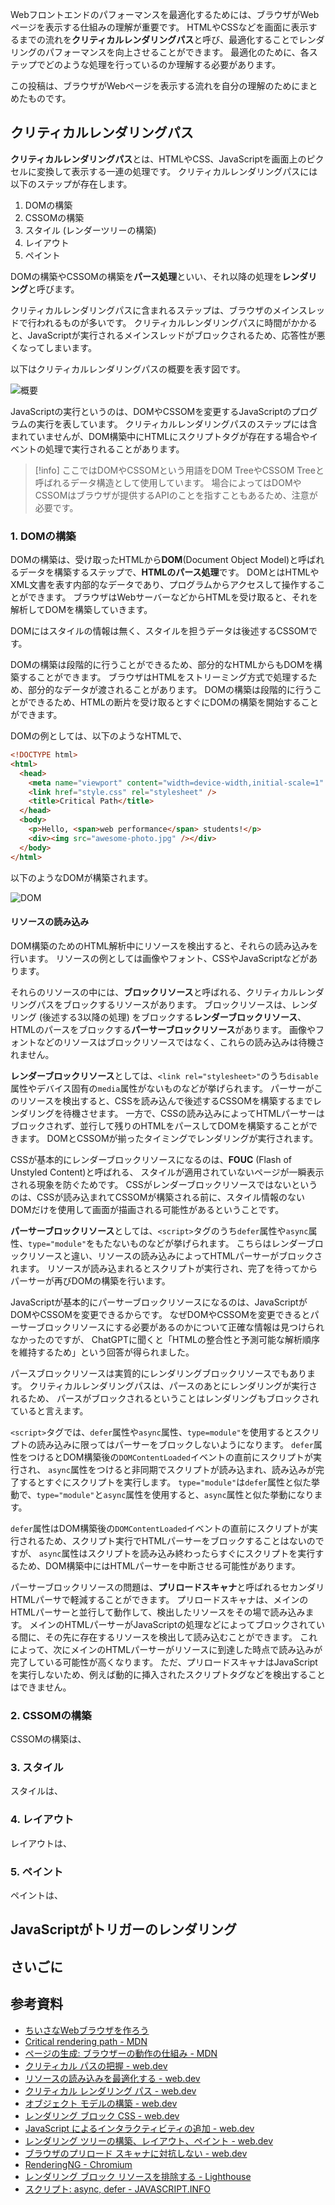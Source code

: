Webフロントエンドのパフォーマンスを最適化するためには、ブラウザがWebページを表示する仕組みの理解が重要です。
HTMLやCSSなどを画面に表示するまでの流れを**クリティカルレンダリングパス**と呼び、最適化することでレンダリングのパフォーマンスを向上させることができます。
最適化のために、各ステップでどのような処理を行っているのか理解する必要があります。

この投稿は、ブラウザがWebページを表示する流れを自分の理解のためにまとめたものです。

## クリティカルレンダリングパス

**クリティカルレンダリングパス**とは、HTMLやCSS、JavaScriptを画面上のピクセルに変換して表示する一連の処理です。
クリティカルレンダリングパスには以下のステップが存在します。

1. DOMの構築
1. CSSOMの構築
1. スタイル (レンダーツリーの構築)
1. レイアウト
1. ペイント

DOMの構築やCSSOMの構築を**パース処理**といい、それ以降の処理を**レンダリング**と呼びます。

クリティカルレンダリングパスに含まれるステップは、ブラウザのメインスレッドで行われるものが多いです。
クリティカルレンダリングパスに時間がかかると、JavaScriptが実行されるメインスレッドがブロックされるため、応答性が悪くなってしまいます。

以下はクリティカルレンダリングパスの概要を表す図です。

![概要](/images/rendering-overview.png)

JavaScriptの実行というのは、DOMやCSSOMを変更するJavaScriptのプログラムの実行を表しています。
クリティカルレンダリングパスのステップには含まれていませんが、DOM構築中にHTMLにスクリプトタグが存在する場合やイベントの処理で実行されることがあります。

> [!info]
> ここではDOMやCSSOMという用語をDOM TreeやCSSOM Treeと呼ばれるデータ構造として使用しています。
場合によってはDOMやCSSOMはブラウザが提供するAPIのことを指すこともあるため、注意が必要です。

### 1. DOMの構築

DOMの構築は、受け取ったHTMLから**DOM**(Document Object Model)と呼ばれるデータを構築するステップで、**HTMLのパース処理**です。
DOMとはHTMLやXML文書を表す内部的なデータであり、プログラムからアクセスして操作することができます。
ブラウザはWebサーバーなどからHTMLを受け取ると、それを解析してDOMを構築していきます。

DOMにはスタイルの情報は無く、スタイルを担うデータは後述するCSSOMです。

DOMの構築は段階的に行うことができるため、部分的なHTMLからもDOMを構築することができます。
ブラウザはHTMLをストリーミング方式で処理するため、部分的なデータが渡されることがあります。
DOMの構築は段階的に行うことができるため、HTMLの断片を受け取るとすぐにDOMの構築を開始することができます。

DOMの例としては、以下のようなHTMLで、

```html
<!DOCTYPE html>
<html>
  <head>
    <meta name="viewport" content="width=device-width,initial-scale=1" />
    <link href="style.css" rel="stylesheet" />
    <title>Critical Path</title>
  </head>
  <body>
    <p>Hello, <span>web performance</span> students!</p>
    <div><img src="awesome-photo.jpg" /></div>
  </body>
</html>
```

以下のようなDOMが構築されます。

![DOM](/images/rendering-dom.png)

#### リソースの読み込み

DOM構築のためのHTML解析中にリソースを検出すると、それらの読み込みを行います。
リソースの例としては画像やフォント、CSSやJavaScriptなどがあります。

それらのリソースの中には、**ブロックリソース**と呼ばれる、クリティカルレンダリングパスをブロックするリソースがあります。
ブロックリソースは、レンダリング (後述する3以降の処理) をブロックする**レンダーブロックリソース**、HTMLのパースをブロックする**パーサーブロックリソース**があります。
画像やフォントなどのリソースはブロックリソースではなく、これらの読み込みは待機されません。

**レンダーブロックリソース**としては、`<link rel="stylesheet>"`のうち`disable`属性やデバイス固有の`media`属性がないものなどが挙げられます。
パーサーがこのリソースを検出すると、CSSを読み込んで後述するCSSOMを構築するまでレンダリングを待機させます。
一方で、CSSの読み込みによってHTMLパーサーはブロックされず、並行して残りのHTMLをパースしてDOMを構築することができます。
DOMとCSSOMが揃ったタイミングでレンダリングが実行されます。

CSSが基本的にレンダーブロックリソースになるのは、**FOUC** (Flash of Unstyled Content)と呼ばれる、
スタイルが適用されていないページが一瞬表示される現象を防ぐためです。
CSSがレンダーブロックリソースではないというのは、CSSが読み込まれてCSSOMが構築される前に、スタイル情報のないDOMだけを使用して画面が描画される可能性があるということです。

**パーサーブロックリソース**としては、`<script>`タグのうち`defer`属性や`async`属性、`type="module"`をもたないものなどが挙げられます。
こちらはレンダーブロックリソースと違い、リソースの読み込みによってHTMLパーサーがブロックされます。
リソースが読み込まれるとスクリプトが実行され、完了を待ってからパーサーが再びDOMの構築を行います。

JavaScriptが基本的にパーサーブロックリソースになるのは、JavaScriptがDOMやCSSOMを変更できるからです。
なぜDOMやCSSOMを変更できるとパーサーブロックリソースにする必要があるのかについて正確な情報は見つけられなかったのですが、
ChatGPTに聞くと「HTMLの整合性と予測可能な解析順序を維持するため」という回答が得られました。

パースブロックリソースは実質的にレンダリングブロックリソースでもあります。
クリティカルレンダリングパスは、パースのあとにレンダリングが実行されるため、
パースがブロックされるということはレンダリングもブロックされていると言えます。

`<script>`タグでは、`defer`属性や`async`属性、`type=module"`を使用するとスクリプトの読み込みに限ってはパーサーをブロックしないようになります。
`defer`属性をつけるとDOM構築後の`DOMContentLoaded`イベントの直前にスクリプトが実行され、
`async`属性をつけると非同期でスクリプトが読み込まれ、読み込みが完了するとすぐにスクリプトを実行します。
`type="module"`は`defer`属性と似た挙動で、`type="module"`と`async`属性を使用すると、`async`属性と似た挙動になります。

`defer`属性はDOM構築後の`DOMContentLoaded`イベントの直前にスクリプトが実行されるため、スクリプト実行でHTMLパーサーをブロックすることはないのですが、
`async`属性はスクリプトを読み込み終わったらすぐにスクリプトを実行するため、DOM構築中にはHTMLパーサーを中断させる可能性があります。

パーサーブロックリソースの問題は、**プリロードスキャナ**と呼ばれるセカンダリHTMLパーサで軽減することができます。
プリロードスキャナは、メインのHTMLパーサーと並行して動作して、検出したリソースをその場で読み込みます。
メインのHTMLパーサーがJavaScriptの処理などによってブロックされている間に、その先に存在するリソースを検出して読み込むことができます。
これによって、次にメインのHTMLパーサーがリソースに到達した時点で読み込みが完了している可能性が高くなります。
ただ、プリロードスキャナはJavaScriptを実行しないため、例えば動的に挿入されたスクリプトタグなどを検出することはできません。

### 2. CSSOMの構築

CSSOMの構築は、

### 3. スタイル

スタイルは、

### 4. レイアウト

レイアウトは、

### 5. ペイント

ペイントは、

## JavaScriptがトリガーのレンダリング

## さいごに

## 参考資料

- [ちいさなWebブラウザを作ろう](https://browserbook.shift-js.info/chapters/basic-concepts#fn-6)
- [Critical rendering path - MDN](https://developer.mozilla.org/en-US/docs/Web/Performance/Critical_rendering_path)
- [ページの生成: ブラウザーの動作の仕組み - MDN](https://developer.mozilla.org/ja/docs/Web/Performance/How_browsers_work)
- [クリティカル パスの把握 - web.dev](https://web.dev/learn/performance/understanding-the-critical-path?hl=ja)
- [リソースの読み込みを最適化する - web.dev](https://web.dev/learn/performance/optimize-resource-loading?hl=ja)
- [クリティカル レンダリング パス - web.dev](https://web.dev/articles/critical-rendering-path?hl=ja)
- [オブジェクト モデルの構築 - web.dev](https://web.dev/articles/critical-rendering-path/constructing-the-object-model?hl=ja)
- [レンダリング ブロック CSS - web.dev](https://web.dev/articles/critical-rendering-path/render-blocking-css?hl=ja)
- [JavaScript によるインタラクティビティの追加 - web.dev](https://web.dev/articles/critical-rendering-path/adding-interactivity-with-javascript?hl=ja)
- [レンダリング ツリーの構築、レイアウト、ペイント - web.dev](https://web.dev/articles/critical-rendering-path/render-tree-construction?hl=ja)
- [ブラウザのプリロード スキャナに対抗しない - web.dev](https://web.dev/articles/preload-scanner?hl=ja)
- [RenderingNG - Chromium](https://developer.chrome.com/docs/chromium/renderingng?hl=ja)
- [レンダリング ブロック リソースを排除する - Lighthouse](https://developer.chrome.com/docs/lighthouse/performance/render-blocking-resources?hl=ja)
- [スクリプト: async, defer - JAVASCRIPT.INFO](https://ja.javascript.info/script-async-defer)
